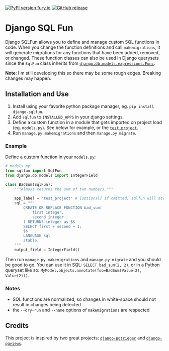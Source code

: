 [![PyPI version fury.io](https://img.shields.io/pypi/v/django-sqlfun.svg)](https://pypi.python.org/pypi/django-sqlfun/)
[![GitHub release](https://img.shields.io/github/release/radusuciu/django-sqlfun.svg)](https://github.com/radusuciu/django-sqlfun/releases/)

# Django SQL Fun

Django SQLFun allows you to define and manage custom SQL functions in code. When you change the function definitions and call `makemigrations`, it will generate migrations for any functions that have been added, removed, or changed. These function classes can also be used in Django querysets since the `SqlFun` class inherits from [`django.db.models.expressions.Func`](https://docs.djangoproject.com/en/3.2/ref/models/expressions/#func-expressions).

**Note**: I'm still developing this so there may be some rough edges. Breaking changes may happen.

## Installation and Use

1. Install using your favorite python package manager, eg. `pip install django-sqlfun`.
2. Add `sqlfun` to `INSTALLED_APPS` in your django settings.
3. Define a custom function in a module that gets imported on project load (eg. `models.py`). See below for example, or the [`test_project`](tests/test_project).
4. Run `manage.py makemigrations` and then `manage.py migrate`.

### Example

Define a custom function in your `models.py`:

```python
# models.py
from sqlfun import SqlFun
from django.db.models import IntegerField

class BadSum(SqlFun):
    """Almost returns the sum of two numbers."""
    
    app_label = 'test_project' # [optional] if omitted, sqlfun will atempt to auto-resolve it
    sql = """
        CREATE OR REPLACE FUNCTION bad_sum(
            first integer,
            second integer
        ) RETURNS integer as $$
        SELECT first + second + 1;
        $$
        LANGUAGE sql
        stable;
    """
    output_field = IntegerField()
```

Then run `manage.py makemigrations` and `manage.py migrate` and you should be good to go. You can use it in SQL: `SELECT bad_sum(2, 2)`, or in a Python queryset like so: `MyModel.objects.annotate(foo=BadSum(Value(2), Value(2)))`.

### Notes

- SQL functions are normalized, so changes in white-space should not result in changes being detected
- the `--dry-run` and `--name` options of `makemigrations` are respected

## Credits

This project is inspired by two great projects: [`django-pgtrigger`](https://github.com/Opus10/django-pgtrigger) and [`django-pgviews`](https://github.com/mypebble/django-pgviews).
